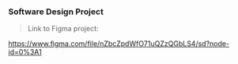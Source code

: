 ### Software Design Project

> Link to Figma project:

https://www.figma.com/file/nZbcZpdWfO71uQZzQGbLS4/sd?node-id=0%3A1
